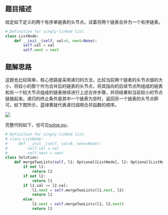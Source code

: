 ## 题目描述

给定如下定义的两个有序单链表的头节点，试着将两个链表合并为一个有序链表。

```python
# Definition for singly-linked list.
class ListNode:
    def __init__(self, val=0, next=None):
        self.val = val
        self.next = next
```

## 题解思路

这题也比较简单，核心思路是采用递归的方法，比较当前两个链表的头节点值的大小，将较小的那个作为合并后的链表的头节点，将其指向的后续节点所组成的链表和另一个较大节点组成的链表继续进行上述合并步骤，并将结果和当前较小的节点链接起来。递归的终止条件是其中一个链表为空时，返回另一个链表的头节点即可。如下图所示，蓝绿黄就代表递归调用合并函数的顺序。

![](https://i.loli.net/2021/08/15/GDwQsK9n5qW3Zzk.png)


完整代码如下，也可见[solve.py](./solve.py)。

```python
# Definition for singly-linked list.
# class ListNode:
#     def __init__(self, val=0, next=None):
#         self.val = val
#         self.next = next
class Solution:
    def mergeTwoLists(self, l1: Optional[ListNode], l2: Optional[ListNode]) -> Optional[ListNode]:
        if not l1:
            return l2
        if not l2:
            return l1
        if l1.val <= l2.val:
            l1.next = self.mergeTwoLists(l1.next, l2)
            return l1
        else:
            l2.next = self.mergeTwoLists(l1, l2.next)
            return l2
```

